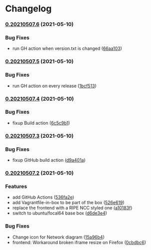 # Changelog

### [0.20210507.6](https://www.github.com/oskar456/vagrant-netlab-ipv6security/compare/v0.20210507.5...v0.20210507.6) (2021-05-10)


### Bug Fixes

* run GH action when version.txt is changed ([66aa103](https://www.github.com/oskar456/vagrant-netlab-ipv6security/commit/66aa1030b66eb00c59cb00a7f07f5e40c3b80e0e))

### [0.20210507.5](https://www.github.com/oskar456/vagrant-netlab-ipv6security/compare/v0.20210507.4...v0.20210507.5) (2021-05-10)


### Bug Fixes

* run GH action on every release ([1bcf513](https://www.github.com/oskar456/vagrant-netlab-ipv6security/commit/1bcf51366a98555cebd65192f6739bc4b5dcc76a))

### [0.20210507.4](https://www.github.com/oskar456/vagrant-netlab-ipv6security/compare/v0.20210507.3...v0.20210507.4) (2021-05-10)


### Bug Fixes

* fixup Build action ([6c5c9b1](https://www.github.com/oskar456/vagrant-netlab-ipv6security/commit/6c5c9b1e1523f49c1d3d81d67a2115f113747c89))

### [0.20210507.3](https://www.github.com/oskar456/vagrant-netlab-ipv6security/compare/v0.20210507.2...v0.20210507.3) (2021-05-10)


### Bug Fixes

* fixup GitHub build action ([d9a401a](https://www.github.com/oskar456/vagrant-netlab-ipv6security/commit/d9a401a9698e153a5b9a218aa24a27d7f3223cf0))

### [0.20210507.2](https://www.github.com/oskar456/vagrant-netlab-ipv6security/compare/v0.20210507.1...v0.20210507.2) (2021-05-10)


### Features

* add GitHub Actions ([536fa2e](https://www.github.com/oskar456/vagrant-netlab-ipv6security/commit/536fa2ee0d9108c5ae5175193c93a7c27d0d63b7))
* add Vagrantfile-in-box to be part of the box ([526e619](https://www.github.com/oskar456/vagrant-netlab-ipv6security/commit/526e619ac00eb774e438eef8bc8865b6f4b3fe89))
* replace the frontend with a RIPE NCC styled one ([a10183f](https://www.github.com/oskar456/vagrant-netlab-ipv6security/commit/a10183f9f388a4b1690a015f0e79cdf7dae48760))
* switch to ubuntu/focal64 base box ([d6de3e4](https://www.github.com/oskar456/vagrant-netlab-ipv6security/commit/d6de3e45a61bae774582e18dfe2a5ea325e67c34))


### Bug Fixes

* Change icon for Network diagram ([15a96b4](https://www.github.com/oskar456/vagrant-netlab-ipv6security/commit/15a96b48985f58447c6cd98c1303245000347775))
* frontend: Workaround broken iframe resize on Firefox ([0cbdbc6](https://www.github.com/oskar456/vagrant-netlab-ipv6security/commit/0cbdbc61ae4afac4212f4c0c9d01310d95502218))
